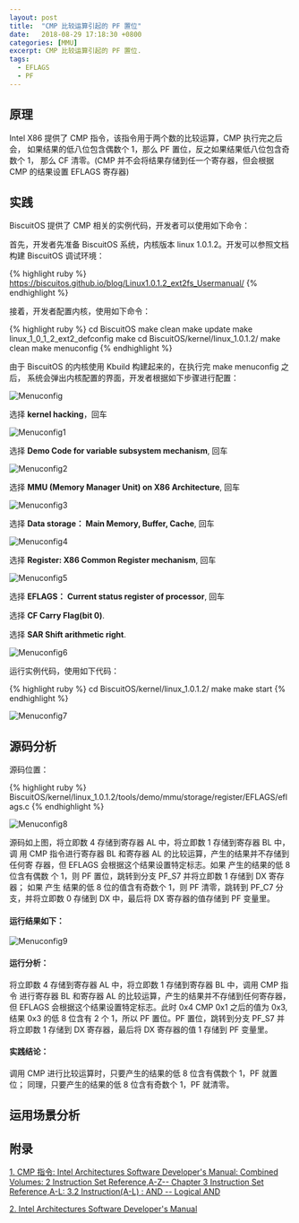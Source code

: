 ```yaml
---
layout: post
title:  "CMP 比较运算引起的 PF 置位"
date:   2018-08-29 17:18:30 +0800
categories: [MMU]
excerpt: CMP 比较运算引起的 PF 置位.
tags:
  - EFLAGS
  - PF
---
```


## 原理

Intel X86 提供了 CMP 指令，该指令用于两个数的比较运算，CMP 执行完之后会，
如果结果的低八位包含偶数个 1，那么 PF 置位，反之如果结果低八位包含奇数个 1，
那么 CF 清零。(CMP 并不会将结果存储到任一个寄存器，但会根据 CMP 的结果设置 
EFLAGS 寄存器)

## 实践

BiscuitOS 提供了 CMP 相关的实例代码，开发者可以使用如下命令：

首先，开发者先准备 BiscuitOS 系统，内核版本 linux 1.0.1.2。开发可以参照文档
构建 BiscuitOS 调试环境：

{% highlight ruby %}
https://biscuitos.github.io/blog/Linux1.0.1.2_ext2fs_Usermanual/
{% endhighlight %}


接着，开发者配置内核，使用如下命令：

{% highlight ruby %}
cd BiscuitOS
make clean
make update
make linux_1_0_1_2_ext2_defconfig
make
cd BiscuitOS/kernel/linux_1.0.1.2/
make clean
make menuconfig
{% endhighlight %}

由于 BiscuitOS 的内核使用 Kbuild 构建起来的，在执行完 make menuconfig 之后，
系统会弹出内核配置的界面，开发者根据如下步骤进行配置：

![Menuconfig](https://raw.githubusercontent.com/EmulateSpace/PictureSet/master/BiscuitOS/kernel/MMU000003.png)

选择 **kernel hacking**，回车

![Menuconfig1](https://raw.githubusercontent.com/EmulateSpace/PictureSet/master/BiscuitOS/kernel/MMU000004.png)

选择 **Demo Code for variable subsystem mechanism**, 回车

![Menuconfig2](https://raw.githubusercontent.com/EmulateSpace/PictureSet/master/BiscuitOS/kernel/MMU000005.png)

选择 **MMU (Memory Manager Unit) on X86 Architecture**, 回车

![Menuconfig3](https://raw.githubusercontent.com/EmulateSpace/PictureSet/master/BiscuitOS/kernel/MMU000006.png)

选择 **Data storage： Main  Memory, Buffer, Cache**, 回车

![Menuconfig4](https://raw.githubusercontent.com/EmulateSpace/PictureSet/master/BiscuitOS/kernel/MMU000007.png)

选择 **Register: X86 Common Register mechanism**, 回车

![Menuconfig5](https://raw.githubusercontent.com/EmulateSpace/PictureSet/master/BiscuitOS/kernel/MMU000008.png)

选择 **EFLAGS： Current status register of processor**, 回车

选择 **CF    Carry Flag(bit 0)**.

选择 **SAR  Shift arithmetic right**.

![Menuconfig6](https://raw.githubusercontent.com/EmulateSpace/PictureSet/master/BiscuitOS/kernel/MMU000083.png)

运行实例代码，使用如下代码：

{% highlight ruby %}
cd BiscuitOS/kernel/linux_1.0.1.2/
make 
make start
{% endhighlight %}

![Menuconfig7](https://raw.githubusercontent.com/EmulateSpace/PictureSet/master/BiscuitOS/kernel/MMU000118.png)

## 源码分析

源码位置：

{% highlight ruby %}
BiscuitOS/kernel/linux_1.0.1.2/tools/demo/mmu/storage/register/EFLAGS/eflags.c
{% endhighlight %}

![Menuconfig8](https://raw.githubusercontent.com/EmulateSpace/PictureSet/master/BiscuitOS/kernel/MMU000119.png)

源码如上图，将立即数 4 存储到寄存器 AL 中，将立即数 1 存储到寄存器 BL 中，调
用 CMP 指令进行寄存器 BL 和寄存器 AL 的比较运算，产生的结果并不存储到任何寄
存器，但 EFLAGS 会根据这个结果设置特定标志。如果 产生的结果的低 8 位含有偶数
个 1，则 PF 置位，跳转到分支 PF_S7 并将立即数 1 存储到 DX 寄存器； 如果 产生
结果的低 8 位的值含有奇数个 1，则 PF 清零，跳转到 PF_C7 分支，并将立即数 0 
存储到 DX 中，最后将 DX 寄存器的值存储到 PF 变量里。

#### 运行结果如下：

![Menuconfig9](https://raw.githubusercontent.com/EmulateSpace/PictureSet/master/BiscuitOS/kernel/MMU000120.png)

#### 运行分析：

将立即数 4 存储到寄存器 AL 中，将立即数 1 存储到寄存器 BL 中，调用 CMP 指令
进行寄存器 BL 和寄存器 AL 的比较运算，产生的结果并不存储到任何寄存器，但 
EFLAGS 会根据这个结果设置特定标志。此时 0x4 CMP 0x1 之后的值为 0x3, 结果 0x3 
的低 8 位含有 2 个 1，所以 PF 置位。PF 置位，跳转到分支 PF_S7 并将立即数 1 
存储到 DX 寄存器，最后将 DX 寄存器的值 1 存储到 PF 变量里。

#### 实践结论：

调用 CMP 进行比较运算时，只要产生的结果的低 8 位含有偶数个 1，PF 就置位；
同理，只要产生的结果的低 8 位含有奇数个 1，PF 就清零。

## 运用场景分析

## 附录

[1. CMP 指令: Intel Architectures Software Developer's Manual: Combined Volumes: 2 Instruction Set Reference,A-Z-- Chapter 3 Instruction Set Reference,A-L: 3.2 Instruction(A-L) : AND -- Logical AND](https://software.intel.com/en-us/articles/intel-sdm)

[2. Intel Architectures Software Developer's Manual](https://github.com/BiscuitOS/Documentation/blob/master/Datasheet/Intel-IA32_DevelopmentManual.pdf)
